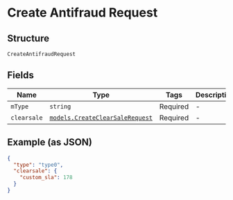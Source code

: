 
# Create Antifraud Request

## Structure

`CreateAntifraudRequest`

## Fields

| Name | Type | Tags | Description |
|  --- | --- | --- | --- |
| `mType` | `string` | Required | - |
| `clearsale` | [`models.CreateClearSaleRequest`](../../doc/models/create-clear-sale-request.md) | Required | - |

## Example (as JSON)

```json
{
  "type": "type0",
  "clearsale": {
    "custom_sla": 178
  }
}
```

